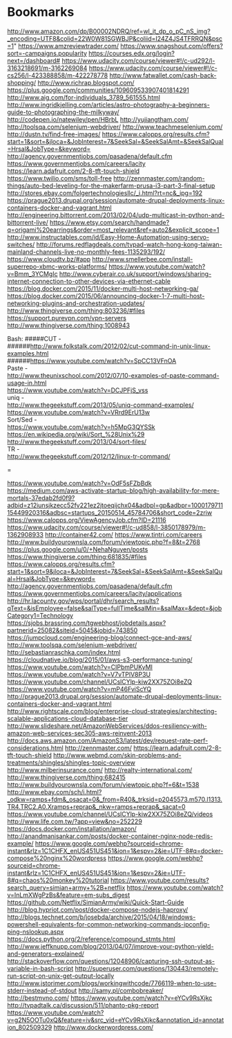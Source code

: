# Bookmarks

http://www.amazon.com/dp/B00002NDRQ/ref=wl_it_dp_o_pC_nS_img?_encoding=UTF8&colid=22W0W81SGWBJP&coliid=I24Z4JS4TFRRQN&psc=1"
https://www.amzreviewtrader.com/
https://www.snagshout.com/offers?sort=-campaigns.popularity
https://courses.edx.org/login?next=/dashboard#
https://www.udacity.com/course/viewer#!/c-ud292/l-3163218691/m-3162269084
https://www.udacity.com/course/viewer#!/c-cs256/l-423388858/m-422278778
http://www.fatwallet.com/cash-back-shopping/
http://www.richrap.blogspot.com/
https://plus.google.com/communities/109609533907401814291
http://www.aig.com/for-individuals_3789_561555.html 
http://www.ingridkjelling.com/articles/astro-photography-a-beginners-guide-to-photographing-the-milkyway/
http://codepen.io/natewiley/pen/HBrbL
http://yujiangtham.com/
http://toolsqa.com/selenium-webdriver/
http://www.teachmeselenium.com/
http://dustn.tv/find-free-images/
https://www.calopps.org/results.cfm?start=1&sort=&jloca=&JobInterest=7&SeekSal=&SeekSalAmt=&SeekSalQual=Hrsal&JobType=&keyword=
http://agency.governmentjobs.com/pasadena/default.cfm
https://www.governmentjobs.com/careers/lacity
https://learn.adafruit.com/2-8-tft-touch-shield
https://www.twilio.com/sms/toll-free
http://zennmaster.com/random-things/auto-bed-leveling-for-the-makerfarm-prusa-i3-part-3-final-setup
http://stores.ebay.com/folgertechnologiesllc/_i.html?rt=nc&_ipg=192
https://prague2013.drupal.org/session/automate-drupal-deployments-linux-containers-docker-and-vagrant.html
http://engineering.bittorrent.com/2013/02/04/udp-multicast-in-python-and-bittorrent-live/
https://www.etsy.com/search/handmade?q=origami%20earrings&order=most_relevant&ref=auto2&explicit_scope=1
http://www.instructables.com/id/Easy-Home-Automation-using-servo-switches/
http://forums.redflagdeals.com/tvpad-watch-hong-kong-taiwan-mainland-channels-live-no-monthly-fees-1135293/192/
https://www.cloudtv.bz/#app
http://www.smellerbee.com/install-superrepo-xbmc-works-platforms/
https://www.youtube.com/watch?v=Bmm_3YCMgIc
http://www.cyberair.co.uk/support/windows/sharing-internet-connection-to-other-devices-via-ethernet-cable
https://blog.docker.com/2015/11/docker-multi-host-networking-ga/
https://blog.docker.com/2015/06/announcing-docker-1-7-multi-host-networking-plugins-and-orchestration-updates/
http://www.thingiverse.com/thing:803236/#files
https://support.purevpn.com/vpn-servers
http://www.thingiverse.com/thing:1008943

Bash:
#####CUT - <br />
######http://www.folkstalk.com/2012/02/cut-command-in-unix-linux-examples.html <br />
######https://www.youtube.com/watch?v=SpCC13VFnOA <br />
Paste - <br />
http://www.theunixschool.com/2012/07/10-examples-of-paste-command-usage-in.html <br />
https://www.youtube.com/watch?v=DCJPFjS_vss <br />
uniq - <br />
http://www.thegeekstuff.com/2013/05/uniq-command-examples/ <br />
https://www.youtube.com/watch?v=VRrd9ErU13w <br />
Sort/Sed - <br />
https://www.youtube.com/watch?v=h5MpG3QYSSk <br />
https://en.wikipedia.org/wiki/Sort_%28Unix%29 <br />
http://www.thegeekstuff.com/2013/04/sort-files/ <br />
TR - <br />
http://www.thegeekstuff.com/2012/12/linux-tr-command/ <br />


=

https://www.youtube.com/watch?v=OdF5sFZbBdk
https://medium.com/aws-activate-startup-blog/high-availability-for-mere-mortals-37edab2fd0f9?adbid=z12iunsjkzecc52fv221ez2jtoeqijchx04&adbpl=gp&adbpr=100017971115449920316&adbsc=startups_20150514_45784706&short_code=2zriw
https://www.calopps.org/ViewAgencyJob.cfm?ID=21116
https://www.udacity.com/course/viewer#!/c-ud858/l-3850178979/m-1362908933
http://container42.com/
https://www.tintri.com/careers
http://www.buildyourownsla.com/forum/viewtopic.php?f=8&t=2768
https://plus.google.com/u/0/+NehaNguyen/posts
https://www.thingiverse.com/thing:681835/#files
https://www.calopps.org/results.cfm?start=1&sort=9&jloca=&JobInterest=7&SeekSal=&SeekSalAmt=&SeekSalQual=Hrsal&JobType=&keyword=
http://agency.governmentjobs.com/pasadena/default.cfm
https://www.governmentjobs.com/careers/lacity/applications
http://hr.lacounty.gov/wps/portal/dhr/search_results?qText=&isEmployee=false&salType=fullTime&salMin=&salMax=&dept=&jobCategory1=Technology
https://sjobs.brassring.com/tgwebhost/jobdetails.aspx?partnerid=25082&siteid=5045&jobid=743850
https://jumpcloud.com/engineering-blog/connect-gce-and-aws/
http://www.toolsqa.com/selenium-webdriver/
http://sebastianraschka.com/index.html
https://cloudnative.io/blog/2015/01/aws-s3-performance-tuning/
https://www.youtube.com/watch?v=CIPbmPUKyMI
https://www.youtube.com/watch?v=V7vTPlV8P3U
https://www.youtube.com/channel/UCslCYlp-kiw2XX75ZOi8eZQ
https://www.youtube.com/watch?v=mP46FviScYQ
http://prague2013.drupal.org/session/automate-drupal-deployments-linux-containers-docker-and-vagrant.html
http://www.rightscale.com/blog/enterprise-cloud-strategies/architecting-scalable-applications-cloud-database-tier
http://www.slideshare.net/AmazonWebServices/ddos-resiliency-with-amazon-web-services-sec305-aws-reinvent-2013
http://docs.aws.amazon.com/AmazonS3/latest/dev/request-rate-perf-considerations.html
http://zennmaster.com/
https://learn.adafruit.com/2-8-tft-touch-shield
http://www.webmd.com/skin-problems-and-treatments/shingles/shingles-topic-overview
http://www.milberinsurance.com/
http://realty-international.com/
http://www.thingiverse.com/thing:682415
http://www.buildyourownsla.com/forum/viewtopic.php?f=6&t=1538
http://www.ebay.com/sch/i.html?_odkw=ramps+fdm&_osacat=0&_from=R40&_trksid=p2045573.m570.l1313.TR4.TRC2.A0.Xramps+reprap&_nkw=ramps+reprap&_sacat=0
https://www.youtube.com/channel/UCslCYlp-kiw2XX75ZOi8eZQ/videos
http://www.life.com.tw/?app=view&no=252229
https://docs.docker.com/installation/amazon/
http://anandmanisankar.com/posts/docker-container-nginx-node-redis-example/
https://www.google.com/webhp?sourceid=chrome-instant&rlz=1C1CHFX_enUS451US451&ion=1&espv=2&ie=UTF-8#q=docker-compose%20nginx%20wordpress
https://www.google.com/webhp?sourceid=chrome-instant&rlz=1C1CHFX_enUS451US451&ion=1&espv=2&ie=UTF-8#q=chaos%20monkey%20tutorial
https://www.youtube.com/results?search_query=simian+army+%2B+netflix
https://www.youtube.com/watch?v=InLmXWgPzBs&feature=em-subs_digest
https://github.com/Netflix/SimianArmy/wiki/Quick-Start-Guide
http://blog.hypriot.com/post/docker-compose-nodejs-haproxy/
http://blogs.technet.com/b/josebda/archive/2015/04/18/windows-powershell-equivalents-for-common-networking-commands-ipconfig-ping-nslookup.aspx
https://docs.python.org/2/reference/compound_stmts.html
http://www.jeffknupp.com/blog/2013/04/07/improve-your-python-yield-and-generators-explained/
http://stackoverflow.com/questions/12048906/capturing-ssh-output-as-variable-in-bash-script
http://superuser.com/questions/130443/remotely-run-script-on-unix-get-output-locally
http://www.jstorimer.com/blogs/workingwithcode/7766119-when-to-use-stderr-instead-of-stdout
http://samy.pl/combobreaker/
http://bestmvno.com/
https://www.youtube.com/watch?v=eYCv9RsXjkc
http://tvpadtalk.ca/discussion/511/phanto-pkg-report
https://www.youtube.com/watch?v=g2N5OOTu0xQ&feature=iv&src_vid=eYCv9RsXjkc&annotation_id=annotation_802509329
http://www.dockerwordpress.com/






